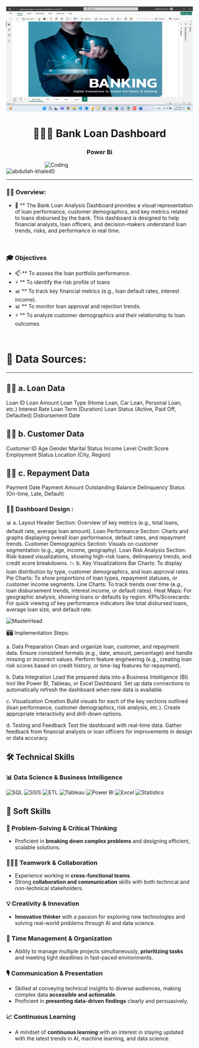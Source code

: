 ![MasterHead](https://github.com/mohamedeways/Bank-Loan/blob/main/Screens/Screenshot%20(162).png)
<h1 align="center">💪🏦💸 Bank Loan Dashboard</h1>
<h3 align="center">Power Bi</h3>

<img align="right" alt="Coding" width="400" src="https://img.freepik.com/free-photo/front-view-finance-business-elements-assortment_23-2148793759.jpg" />

<p align="left"> 
  <img src="https://komarev.com/ghpvc/?username=abdullah-khaled0&label=Profile%20views&color=0e75b6&style=flat" alt="abdullah-khaled0" /> 
</p>

---

### 👨‍💻 Overview:
  
- 💬 ** The Bank Loan Analysis Dashboard provides a visual representation of loan performance, customer demographics, and key metrics related to loans disbursed by the bank. This dashboard is designed to help financial analysts, loan officers, and decision-makers understand loan trends, risks, and performance in real time.



<br>

### 🎓 Objectives
- 📫 ** To assess the loan portfolio performance.
- ⚡ ** To identify the risk profile of loans
- 📊 ** To track key financial metrics (e.g., loan default rates, interest income).
- 📊 ** To monitor loan approval and rejection trends.
- ⚡ ** To analyze customer demographics and their relationship to loan outcomes.
<br>

# 💼  Data Sources: 
---

## 🧑‍💻 a. Loan Data
Loan ID
Loan Amount
Loan Type (Home Loan, Car Loan, Personal Loan, etc.)
Interest Rate
Loan Term (Duration)
Loan Status (Active, Paid Off, Defaulted)
Disbursement Date
## 🧑‍💻 b. Customer Data
Customer ID
Age
Gender
Marital Status
Income Level
Credit Score
Employment Status
Location (City, Region)
## 🧑‍💻 c. Repayment Data
Payment Date
Payment Amount
Outstanding Balance
Delinquency Status (On-time, Late, Default)

### 👨‍💻  Dashboard Design :

📊  a. Layout
Header Section: Overview of key metrics (e.g., total loans, default rate, average loan amount).
Loan Performance Section: Charts and graphs displaying overall loan performance, default rates, and repayment trends.
Customer Demographics Section: Visuals on customer segmentation (e.g., age, income, geography).
Loan Risk Analysis Section: Risk-based visualizations, showing high-risk loans, delinquency trends, and credit score breakdowns.
📉 b. Key Visualizations
Bar Charts: To display loan distribution by type, customer demographics, and loan approval rates.
Pie Charts: To show proportions of loan types, repayment statuses, or customer income segments.
Line Charts: To track trends over time (e.g., loan disbursement trends, interest income, or default rates).
Heat Maps: For geographic analysis, showing loans or defaults by region.
KPIs/Scorecards: For quick viewing of key performance indicators like total disbursed loans, average loan size, and default rate.

![MasterHead]([https://github.com/mohamedeways/Bank-Loan/blob/main/Screens/Screenshot%20(162).png](https://github.com/mohamedeways/Bank-Loan/blob/main/Screens/Screenshot%20(163).png))



🖥️🖥️ Implementation Steps:

a. Data Preparation
Clean and organize loan, customer, and repayment data.
Ensure consistent formats (e.g., date, amount, percentage) and handle missing or incorrect values.
Perform feature engineering (e.g., creating loan risk scores based on credit history, or time-lag features for repayment).

b. Data Integration
Load the prepared data into a Business Intelligence (BI) tool like Power BI, Tableau, or Excel Dashboard.
Set up data connections to automatically refresh the dashboard when new data is available.

c. Visualization Creation
Build visuals for each of the key sections outlined (loan performance, customer demographics, risk analysis, etc.).
Create appropriate interactivity and drill-down options.

d. Testing and Feedback
Test the dashboard with real-time data.
Gather feedback from financial analysts or loan officers for improvements in design or data accuracy.

## 🛠️ Technical Skills


### 📊 Data Science & Business Intelligence
![SQL](https://img.shields.io/badge/SQL-4479A1?style=flat&logo=microsoft-sql-server&logoColor=white)
![SSIS](https://img.shields.io/badge/SSIS-FF2C20?style=flat&logo=microsoft&logoColor=white)
![ETL](https://img.shields.io/badge/ETL-FE7A16?style=flat&logo=etl&logoColor=white)
![Tableau](https://img.shields.io/badge/Tableau-E97627?style=flat&logo=tableau&logoColor=white)
![Power BI](https://img.shields.io/badge/Power%20BI-F2C811?style=flat&logo=power-bi&logoColor=white)
![Excel](https://img.shields.io/badge/Excel-217346?style=flat&logo=microsoft-excel&logoColor=white)
![Statistics](https://img.shields.io/badge/Statistics-4B0082?style=flat&logo=statistics&logoColor=white)


## 🌟 Soft Skills

### 🎯 Problem-Solving & Critical Thinking
- Proficient in **breaking down complex problems** and designing efficient, scalable solutions.

### 🧑‍🤝‍🧑 Teamwork & Collaboration
- Experience working in **cross-functional teams**.
- Strong **collaboration and communication** skills with both technical and non-technical stakeholders.

### 💡 Creativity & Innovation
- **Innovative thinker** with a passion for exploring new technologies and solving real-world problems through AI and data science.

### 📅 Time Management & Organization
- Ability to manage multiple projects simultaneously, **prioritizing tasks** and meeting tight deadlines in fast-paced environments.

### 🎙️ Communication & Presentation
- Skilled at conveying technical insights to diverse audiences, making complex data **accessible and actionable**.
- Proficient in **presenting data-driven findings** clearly and persuasively.

### 📈 Continuous Learning
- A mindset of **continuous learning** with an interest in staying updated with the latest trends in AI, machine learning, and data science.
